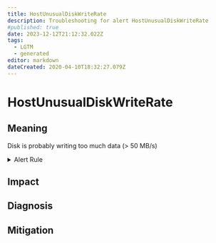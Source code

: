 ```yaml
---
title: HostUnusualDiskWriteRate
description: Troubleshooting for alert HostUnusualDiskWriteRate
#published: true
date: 2023-12-12T21:12:32.022Z
tags: 
  - LGTM
  - generated
editor: markdown
dateCreated: 2020-04-10T18:32:27.079Z
---
```


# HostUnusualDiskWriteRate

## Meaning
[//]: # "Short paragraph that explains what the alert means"
Disk is probably writing too much data (> 50 MB/s)

<details>
  <summary>Alert Rule</summary>

{{% rule "host-and-hardware/node-exporter.yml" "HostUnusualDiskWriteRate" %}}

{{% comment %}}

```yaml
alert: HostUnusualDiskWriteRate
expr: (sum by (instance) (rate(node_disk_written_bytes_total[2m])) / 1024 / 1024 > 50) * on(instance) group_left (nodename) node_uname_info{nodename=~".+"}
for: 2m
labels:
    severity: warning
annotations:
    summary: Host unusual disk write rate (instance {{ $labels.instance }})
    description: |-
        Disk is probably writing too much data (> 50 MB/s)
          VALUE = {{ $value }}
          LABELS = {{ $labels }}
    runbook: https://github.com/srerun/prometheus-alerts/blob/main/content/runbooks/node-exporter/HostUnusualDiskWriteRate.md

```

{{% /comment %}}

</details>


## Impact
[//]: # "What could / will happen if the alert is not addressed"



## Diagnosis
[//]: # "Steps to take to identify the cause of the problem"



## Mitigation
[//]: # "The steps necessary to resolve the alert"
